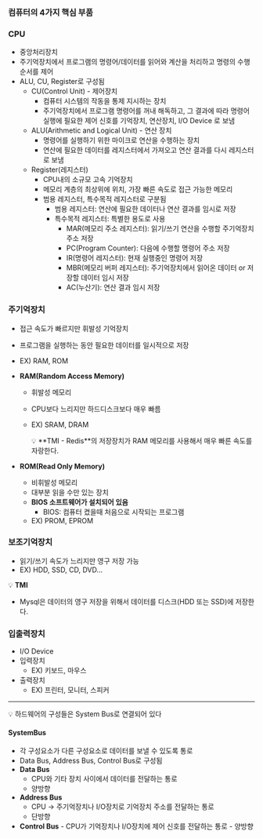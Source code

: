 ### 컴퓨터의 4가지 핵심 부품

### CPU

- 중앙처리장치
- 주기억장치에서 프로그램의 명령어/데이터를 읽어와 계산을 처리하고 명령의 수행 순서를 제어
- ALU, CU, Register로 구성됨
  - CU(Control Unit) - 제어장치
    - 컴퓨터 시스템의 작동을 통제 지시하는 장치
    - 주기억장치에서 프로그램 명령어를 꺼내 해독하고, 그 결과에 따라 명령어 실행에 필요한 제어 신호를 기억장치, 연산장치, I/O Device 로 보냄
  - ALU(Arithmetic and Logical Unit) - 연산 장치
    - 명령어를 실행하기 위한 마이크로 연산을 수행하는 장치
    - 연산에 필요한 데이터를 레지스터에서 가져오고 연산 결과를 다시 레지스터로 보냄
  - Register(레지스터)
    - CPU내의 소규모 고속 기억장치
    - 메모리 계층의 최상위에 위치, 가장 빠른 속도로 접근 가능한 메모리
    - 범용 레지스터, 특수목적 레지스터로 구분됨
      - 범용 레지스터: 연산에 필요한 데이터나 연산 결과를 임시로 저장
      - 특수목적 레지스터: 특별한 용도로 사용
        - MAR(메모리 주소 레지스터): 읽기/쓰기 연산을 수행할 주기억장치 주소 저장
        - PC(Program Counter): 다음에 수행할 명령어 주소 저장
        - IR(명령어 레지스터): 현재 실행중인 명령어 저장
        - MBR(메모리 버퍼 레지스터): 주기억장치에서 읽어온 데이터 or 저장할 데이터 임시 저장
        - AC(누산기): 연산 결과 임시 저장

### 주기억장치

- 접근 속도가 빠르지만 휘발성 기억장치
- 프로그램을 실행하는 동안 필요한 데이터를 일시적으로 저장
- EX) RAM, ROM
- **RAM(Random Access Memory)**

  - 휘발성 메모리
  - CPU보다 느리지만 하드디스크보다 매우 빠름
  - EX) SRAM, DRAM
    <aside>
    💡 **TMI
    - Redis**의 저장장치가 RAM 메모리를 사용해서 매우 빠른 속도를 자랑한다.

    </aside>

- **ROM(Read Only Memory)**
  - 비휘발성 메모리
  - 대부분 읽을 수만 있는 장치
  - **BIOS 소프트웨어가 설치되어 있음**
    - BIOS: 컴퓨터 켰을때 처음으로 시작되는 프로그램
  - EX) PROM, EPROM

### 보조기억장치

- 읽기/쓰기 속도가 느리지만 영구 저장 가능
- EX) HDD, SSD, CD, DVD…

💡 **TMI**

- Mysql은 데이터의 영구 저장을 위해서 데이터를 디스크(HDD 또는 SSD)에 저장한다.

### 입출력장치

- I/O Device
- 입력장치
  - EX) 키보드, 마우스
- 출력장치
  - EX) 프린터, 모니터, 스피커

---

💡 하드웨어의 구성들은 System Bus로 연결되어 있다

#### SystemBus

- 각 구성요소가 다른 구성요소로 데이터를 보낼 수 있도록 통로
- Data Bus, Address Bus, Control Bus로 구성됨
- **Data Bus**
  - CPU와 기타 장치 사이에서 데이터를 전달하는 통로
  - 양방향
- **Address Bus**
  - CPU → 주기억장치나 I/O장치로 기억장치 주소를 전달하는 통로
  - 단방향
- **Control Bus** - CPU가 기억장치나 I/O장치에 제어 신호를 전달하는 통로 - 양방향
